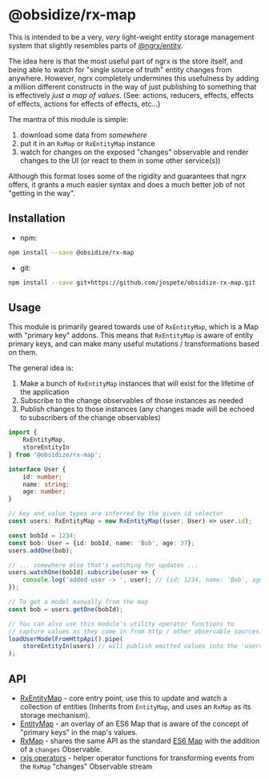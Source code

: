 # @obsidize/rx-map

This is intended to be a very, _very_ light-weight entity storage management system that slightly resembles parts of [@ngrx/entity](https://ngrx.io/api/entity).

The idea here is that the most useful part of ngrx is the store itself, and being able to watch for "single source of truth" entity changes from anywhere.
However, ngrx completely undermines this usefulness by adding a million different constructs in the way of just publishing to something that is effectively _just a map of values_. (See: actions, reducers, effects, effects of effects, actions for effects of effects, etc...)

The mantra of this module is simple:

1. download some data from _somewhere_
2. put it in an ```RxMap``` or ```RxEntityMap``` instance
3. watch for changes on the exposed "changes" observable and render changes to the UI (or react to them in some other service(s))

Although this format loses some of the rigidity and guarantees that ngrx offers, it grants a much easier syntax and does a much better job of not "getting in the way".

## Installation

- npm:

```bash
npm install --save @obsidize/rx-map
```

- git:

```bash
npm install --save git+https://github.com/jospete/obsidize-rx-map.git
```

## Usage

This module is primarily geared towards use of ```RxEntityMap```, which is a Map with "primary key" addons.
This means that ```RxEntityMap``` is aware of entity primary keys, and can make many useful mutations / transformations based on them.

The general idea is:

1. Make a bunch of ```RxEntityMap``` instances that will exist for the lifetime of the application
2. Subscribe to the change observables of those instances as needed
3. Publish changes to those instances (any changes made will be echoed to subscribers of the change observables)

```typescript
import {
	RxEntityMap, 
	storeEntityIn
} from '@obsidize/rx-map';

interface User {
	id: number;
	name: string;
	age: number;
}

// key and value types are inferred by the given id selector
const users: RxEntityMap = new RxEntityMap((user: User) => user.id);

const bobId = 1234;
const bob: User = {id: bobId, name: 'Bob', age: 37};
users.addOne(bob);

// ... somewhere else that's watching for updates ...
users.watchOne(bobId).subscribe(user => {
	console.log('added user -> ', user); // {id: 1234, name: 'Bob', age: 37}
});

// To get a model manually from the map
const bob = users.getOne(bobId);

// You can also use this module's utility operator functions to 
// capture values as they come in from http / other observable sources.
loadUserModelFromHttpApi().pipe(
	storeEntityIn(users) // will publish emitted values into the 'users' map by side-effect
);
```

## API

- [RxEntityMap](https://github.com/jospete/obsidize-rx-map/blob/master/src/rx-entity-map.ts) - core entry point, use this to update and watch a collection of entities (Inherits from ```EntityMap```, and uses an ```RxMap``` as its storage mechanism).
- [EntityMap](https://github.com/jospete/obsidize-rx-map/blob/master/src/entity-map.ts) - an overlay of an ES6 Map that is aware of the concept of "primary keys" in the map's values.
- [RxMap](https://github.com/jospete/obsidize-rx-map/blob/master/src/rx-map.ts) - shares the same API as the standard [ES6 Map](https://developer.mozilla.org/en-US/docs/Web/JavaScript/Reference/Global_Objects/Map) with the addition of a ```changes``` Observable.
- [rxjs operators](https://github.com/jospete/obsidize-rx-map/blob/master/src/operators.ts) - helper operator functions for transforming events from the ```RxMap``` "changes" Observable stream